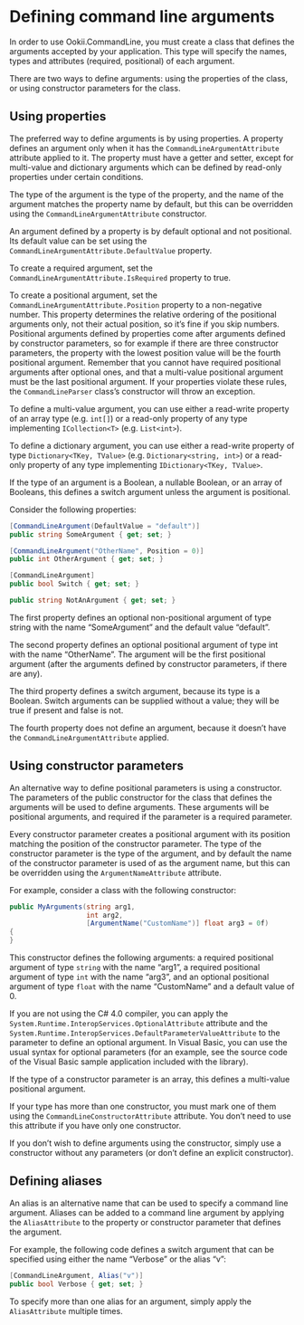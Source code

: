 # Defining command line arguments

In order to use Ookii.CommandLine, you must create a class that defines the arguments accepted by your application. This type will specify the names, types and attributes (required, positional) of each argument.

There are two ways to define arguments: using the properties of the class, or using constructor parameters for the class.

## Using properties

The preferred way to define arguments is by using properties. A property defines an argument only when it has the `CommandLineArgumentAttribute` attribute applied to it. The property must have a getter and setter, except for multi-value and dictionary arguments which can be defined by read-only properties under certain conditions.

The type of the argument is the type of the property, and the name of the argument matches the property name by default, but this can be overridden using the `CommandLineArgumentAttribute` constructor.

An argument defined by a property is by default optional and not positional. Its default value can be set using the `CommandLineArgumentAttribute.DefaultValue` property.

To create a required argument, set the `CommandLineArgumentAttribute.IsRequired` property to true.

To create a positional argument, set the `CommandLineArgumentAttribute.Position` property to a non-negative number. This property determines the relative ordering of the positional arguments only, not their actual position, so it’s fine if you skip numbers. Positional arguments defined by properties come after arguments defined by constructor parameters, so for example if there are three constructor parameters, the property with the lowest position value will be the fourth positional argument. Remember that you cannot have required positional arguments after optional ones, and that a multi-value positional argument must be the last positional argument. If your properties violate these rules, the `CommandLineParser` class’s constructor will throw an exception.

To define a multi-value argument, you can use either a read-write property of an array type (e.g. `int[]`) or a read-only property of any type implementing `ICollection<T>` (e.g. `List<int>`).

To define a dictionary argument, you can use either a read-write property of type `Dictionary<TKey, TValue>` (e.g. `Dictionary<string, int>`) or a read-only property of any type implementing `IDictionary<TKey, TValue>`.

If the type of an argument is a Boolean, a nullable Boolean, or an array of Booleans, this defines a switch argument unless the argument is positional.

Consider the following properties:

```csharp
[CommandLineArgument(DefaultValue = "default")]
public string SomeArgument { get; set; }

[CommandLineArgument("OtherName", Position = 0)]
public int OtherArgument { get; set; }

[CommandLineArgument]
public bool Switch { get; set; }

public string NotAnArgument { get; set; }
```

The first property defines an optional non-positional argument of type string with the name “SomeArgument” and the default value “default”.

The second property defines an optional positional argument of type int with the name “OtherName”. The argument will be the first positional argument (after the arguments defined by constructor parameters, if there are any).

The third property defines a switch argument, because its type is a Boolean. Switch arguments can be supplied without a value; they will be true if present and false is not.

The fourth property does not define an argument, because it doesn’t have the `CommandLineArgumentAttribute` applied.

## Using constructor parameters

An alternative way to define positional parameters is using a constructor. The parameters of the public constructor for the class that defines the arguments will be used to define arguments. These arguments will be positional arguments, and required if the parameter is a required parameter.

Every constructor parameter creates a positional argument with its position matching the position of the constructor parameter. The type of the constructor parameter is the type of the argument, and by default the name of the constructor parameter is used of as the argument name, but this can be overridden using the `ArgumentNameAttribute` attribute.

For example, consider a class with the following constructor:

```csharp
public MyArguments(string arg1,
                   int arg2,
                   [ArgumentName("CustomName")] float arg3 = 0f)
{
}
```

This constructor defines the following arguments: a required positional argument of type `string` with the name “arg1”, a required positional argument of type `int` with the name “arg3”, and an optional positional argument of type `float` with the name “CustomName” and a default value of 0.

If you are not using the C# 4.0 compiler, you can apply the `System.Runtime.InteropServices.OptionalAttribute` attribute and the `System.Runtime.InteropServices.DefaultParameterValueAttribute` to the parameter to define an optional argument. In Visual Basic, you can use the usual syntax for optional parameters (for an example, see the source code of the Visual Basic sample application included with the library).

If the type of a constructor parameter is an array, this defines a multi-value positional argument.

If your type has more than one constructor, you must mark one of them using the `CommandLineConstructorAttribute` attribute. You don’t need to use this attribute if you have only one constructor.

If you don’t wish to define arguments using the constructor, simply use a constructor without any parameters (or don’t define an explicit constructor).

## Defining aliases

An alias is an alternative name that can be used to specify a command line argument. Aliases can be added to a command line argument by applying the `AliasAttribute` to the property or constructor parameter that defines the argument.

For example, the following code defines a switch argument that can be specified using either the name “Verbose” or the alias “v”:

```csharp
[CommandLineArgument, Alias("v")]
public bool Verbose { get; set; }
```

To specify more than one alias for an argument, simply apply the `AliasAttribute` multiple times.
